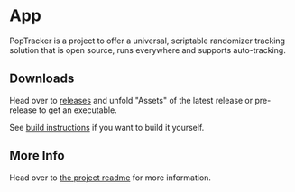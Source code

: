# App

PopTracker is a project to offer a universal, scriptable randomizer tracking solution that is
open source, runs everywhere and supports auto-tracking.


## Downloads

Head over to [releases](https://github.com/black-sliver/PopTracker/releases)
and unfold "Assets" of the latest release or pre-release to get an executable.

See [build instructions](https://github.com/black-sliver/PopTracker/blob/master/BUILD.md)
if you want to build it yourself.


## More Info

Head over to [the project readme](https://github.com/black-sliver/PopTracker#readme) for more information.

